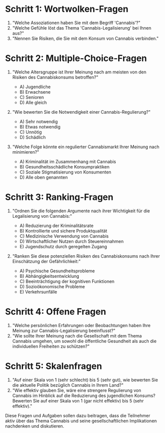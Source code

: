 # Schritt 1: Wortwolken-Fragen
1. "Welche Assoziationen haben Sie mit dem Begriff 'Cannabis'?"
2. "Welche Gefühle löst das Thema 'Cannabis-Legalisierung' bei Ihnen aus?"
3. "Nennen Sie Risiken, die Sie mit dem Konsum von Cannabis verbinden."

# Schritt 2: Multiple-Choice-Fragen
1. "Welche Altersgruppe ist Ihrer Meinung nach am meisten von den Risiken des Cannabiskonsums betroffen?"
   - A) Jugendliche
   - B) Erwachsene
   - C) Senioren
   - D) Alle gleich

2. "Wie bewerten Sie die Notwendigkeit einer Cannabis-Regulierung?"
   - A) Sehr notwendig
   - B) Etwas notwendig
   - C) Unnötig
   - D) Schädlich

3. "Welche Folge könnte ein regulierter Cannabismarkt Ihrer Meinung nach minimieren?"
   - A) Kriminalität im Zusammenhang mit Cannabis
   - B) Gesundheitsschädliche Konsumpraktiken
   - C) Soziale Stigmatisierung von Konsumenten
   - D) Alle oben genannten

# Schritt 3: Ranking-Fragen
1. "Ordnen Sie die folgenden Argumente nach ihrer Wichtigkeit für die Legalisierung von Cannabis:"
   - A) Reduzierung der Kriminalitätsrate
   - B) Kontrollierte und sichere Produktqualität
   - C) Medizinische Verwendung von Cannabis
   - D) Wirtschaftlicher Nutzen durch Steuereinnahmen
   - E) Jugendschutz durch geregelten Zugang

2. "Ranken Sie diese potenziellen Risiken des Cannabiskonsums nach Ihrer Einschätzung der Gefährlichkeit:"
   - A) Psychische Gesundheitsprobleme
   - B) Abhängigkeitsentwicklung
   - C) Beeinträchtigung der kognitiven Funktionen
   - D) Sozioökonomische Probleme
   - E) Verkehrsunfälle

# Schritt 4: Offene Fragen
1. "Welche persönlichen Erfahrungen oder Beobachtungen haben Ihre Meinung zur Cannabis-Legalisierung beeinflusst?"
2. "Wie sollte Ihrer Meinung nach die Gesellschaft mit dem Thema Cannabis umgehen, um sowohl die öffentliche Gesundheit als auch die individuellen Freiheiten zu schützen?"

# Schritt 5: Skalenfragen
1. "Auf einer Skala von 1 (sehr schlecht) bis 5 (sehr gut), wie bewerten Sie die aktuelle Politik bezüglich Cannabis in Ihrem Land?"
2. "Wie effektiv glauben Sie, wäre eine strengere Regulierung von Cannabis im Hinblick auf die Reduzierung des jugendlichen Konsums? Bewerten Sie auf einer Skala von 1 (gar nicht effektiv) bis 5 (sehr effektiv)." 

Diese Fragen und Aufgaben sollen dazu beitragen, dass die Teilnehmer aktiv über das Thema Cannabis und seine gesellschaftlichen Implikationen nachdenken und diskutieren.